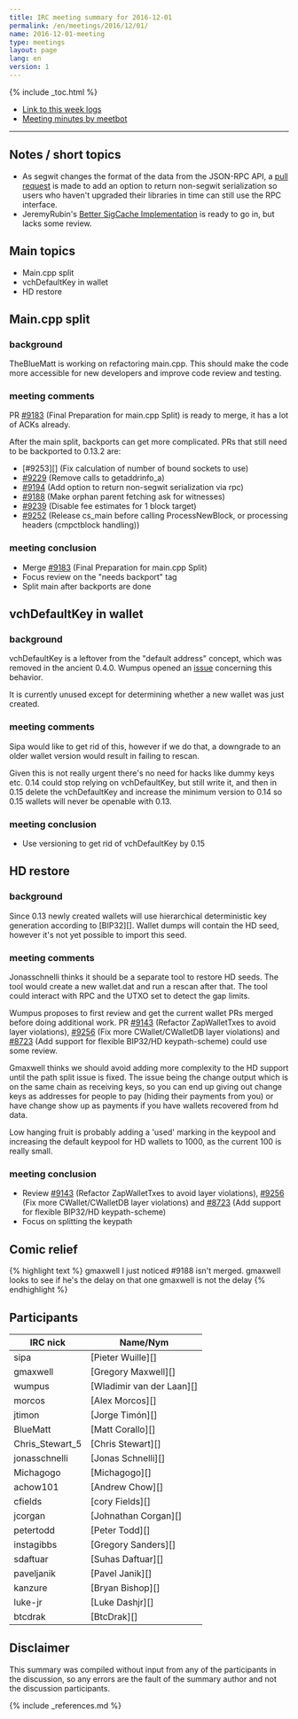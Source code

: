 ```yaml
---
title: IRC meeting summary for 2016-12-01
permalink: /en/meetings/2016/12/01/
name: 2016-12-01-meeting
type: meetings
layout: page
lang: en
version: 1
---
```

{% include _toc.html %}
 
- [Link to this week logs](https://botbot.me/freenode/bitcoin-core-dev/2016-12-01/?msg=77318530&page=4)
- [Meeting minutes by meetbot](http://www.erisian.com.au/meetbot/bitcoin-core-dev/2016/bitcoin-core-dev.2016-12-01-19.00.html)
 
---

## Notes / short topics

- As segwit changes the format of the data from the JSON-RPC API, a [pull request][#9194] is made to add an option to return non-segwit serialization so users who haven't upgraded their libraries in time can still use the RPC interface.
- JeremyRubin's [Better SigCache Implementation][#8895] is ready to go in, but lacks some review. 

## Main topics
 
- Main.cpp split
- vchDefaultKey in wallet
- HD restore

## Main.cpp split

### background

TheBlueMatt is working on refactoring main.cpp. This should make the code more accessible for new developers and improve code review and testing.

### meeting comments

PR [#9183][] (Final Preparation for main.cpp Split) is ready to merge, it has a lot of ACKs already. 

After the main split, backports can get more complicated. PRs that still need to be backported to 0.13.2 are:
- [#9253][] (Fix calculation of number of bound sockets to use)
- [#9229][] (Remove calls to getaddrinfo_a)
- [#9194][] (Add option to return non-segwit serialization via rpc)
- [#9188][] (Make orphan parent fetching ask for witnesses)
- [#9239][] (Disable fee estimates for 1 block target)
- [#9252][] (Release cs_main before calling ProcessNewBlock, or processing headers (cmpctblock handling))

### meeting conclusion

- Merge [#9183][] (Final Preparation for main.cpp Split)
- Focus review on the "needs backport" tag
- Split main after backports are done

## vchDefaultKey in wallet

### background

vchDefaultKey is a leftover from the "default address" concept, which was removed in the ancient 0.4.0. Wumpus opened an [issue](https://github.com/bitcoin/bitcoin/issues/8416) concerning this behavior.

It is currently unused except for determining whether a new wallet was just created.

### meeting comments

Sipa would like to get rid of this, however if we do that, a downgrade to an older wallet version would result in failing to rescan.

Given this is not really urgent there's no need for hacks like dummy keys etc. 0.14 could stop relying on vchDefaultKey, but still write it, and then in 0.15 delete the vchDefaultKey and increase the minimum version to 0.14 so 0.15 wallets will never be openable with 0.13.

### meeting conclusion

- Use versioning to get rid of vchDefaultKey by 0.15 

## HD restore

### background

Since 0.13 newly created wallets will use hierarchical deterministic key generation according to [BIP32][]. Wallet dumps will contain the HD seed, however it's not yet possible to import this seed.

### meeting comments

Jonasschnelli thinks it should be a separate tool to restore HD seeds. The tool would create a new wallet.dat and run a rescan after that. The tool could interact with RPC and the UTXO set to detect the gap limits.

Wumpus proposes to first review and get the current wallet PRs merged before doing additional work. PR [#9143][] (Refactor ZapWalletTxes to avoid layer violations), [#9256][] (Fix more CWallet/CWalletDB layer violations) and [#8723][] (Add support for flexible BIP32/HD keypath-scheme) could use some review.

Gmaxwell thinks we should avoid adding more complexity to the HD support until the path split issue is fixed. The issue being the change output which is on the same chain as receiving keys, so you can end up giving out change keys as addresses for people to pay (hiding their payments from you) or have change show up as payments if you have wallets recovered from hd data.

Low hanging fruit is probably adding a 'used' marking in the keypool and increasing the default keypool for HD wallets to 1000, as the current 100 is really small.

### meeting conclusion

- Review [#9143][] (Refactor ZapWalletTxes to avoid layer violations), [#9256][] (Fix more CWallet/CWalletDB layer violations) and [#8723][] (Add support for flexible BIP32/HD keypath-scheme)
- Focus on splitting the keypath

## Comic relief

{% highlight text %}
gmaxwell      I just noticed #9188 isn't merged. 
gmaxwell looks to see if he's the delay on that one
gmaxwell is not the delay
{% endhighlight %}

## Participants
 
| IRC nick        | Name/Nym                  |
|-----------------|---------------------------|
| sipa            | [Pieter Wuille][]         |
| gmaxwell        | [Gregory Maxwell][]       |
| wumpus          | [Wladimir van der Laan][] |
| morcos          | [Alex Morcos][]           |
| jtimon          | [Jorge Timón][]           |
| BlueMatt        | [Matt Corallo][]          |
| Chris_Stewart_5 | [Chris Stewart][]         |
| jonasschnelli   | [Jonas Schnelli][]        |
| Michagogo       | [Michagogo][]             |
| achow101        | [Andrew Chow][]           |
| cfields         | [cory Fields][]           |
| jcorgan         | [Johnathan Corgan][]      |
| petertodd       | [Peter Todd][]            |
| instagibbs      | [Gregory Sanders][]       |
| sdaftuar        | [Suhas Daftuar][]         |
| paveljanik      | [Pavel Janik][]           |
| kanzure         | [Bryan Bishop][]          |
| luke-jr         | [Luke Dashjr][]           |
| btcdrak         | [BtcDrak][]               |

## Disclaimer
 
This summary was compiled without input from any of the participants in the discussion, so any errors are the fault of the summary author and not the discussion participants.

[#9194]: https://github.com/bitcoin/bitcoin/pull/9194
[#8895]: https://github.com/bitcoin/bitcoin/pull/8895
[#9183]: https://github.com/bitcoin/bitcoin/pull/9183
[#9229]: https://github.com/bitcoin/bitcoin/pull/9229
[#9194]: https://github.com/bitcoin/bitcoin/pull/9194
[#9188]: https://github.com/bitcoin/bitcoin/pull/9188
[#9239]: https://github.com/bitcoin/bitcoin/pull/9239
[#9252]: https://github.com/bitcoin/bitcoin/pull/9252
[#9143]: https://github.com/bitcoin/bitcoin/pull/9143
[#9256]: https://github.com/bitcoin/bitcoin/pull/9256
[#8723]: https://github.com/bitcoin/bitcoin/pull/8723

{% include _references.md %}
